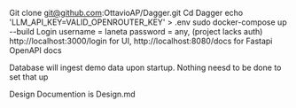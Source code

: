 Git clone git@github.com:OttavioAP/Dagger.git
Cd Dagger
echo 'LLM_API_KEY=VALID_OPENROUTER_KEY' > .env
sudo docker-compose up --build
Login username =  Ianeta password = any, (project lacks auth)
http://localhost:3000/login for UI,  http://localhost:8080/docs for Fastapi OpenAPI docs

Database will ingest demo data upon startup. Nothing neesd to be done to set that up

Design Documention is Design.md